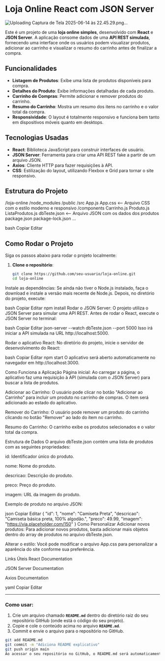 # Loja Online React com JSON Server


![Uploading Captura de Tela 2025-06-14 às 22.45.29.png…]()

Este é um projeto de uma **loja online simples**, desenvolvido com **React** e **JSON Server**. A aplicação consome dados de uma **API REST simulada**, fornecendo uma interface onde os usuários podem visualizar produtos, adicionar ao carrinho e visualizar o resumo do carrinho antes de finalizar a compra.

## Funcionalidades

- **Listagem de Produtos**: Exibe uma lista de produtos disponíveis para compra.
- **Detalhes do Produto**: Exibe informações detalhadas de cada produto.
- **Carrinho de Compras**: Permite adicionar e remover produtos do carrinho.
- **Resumo do Carrinho**: Mostra um resumo dos itens no carrinho e o valor total da compra.
- **Responsividade**: O layout é totalmente responsivo e funciona bem tanto em dispositivos móveis quanto em desktops.

## Tecnologias Usadas

- **React**: Biblioteca JavaScript para construir interfaces de usuário.
- **JSON Server**: Ferramenta para criar uma API REST fake a partir de um arquivo JSON.
- **Axios**: Cliente HTTP para fazer requisições à API.
- **CSS**: Estilização do layout, utilizando Flexbox e Grid para tornar o site responsivo.

## Estrutura do Projeto

/loja-online
/node_modules
/public
/src
App.js
App.css <-- Arquivo CSS com o estilo moderno e responsivo
/components
Carrinho.js
Produto.js
ListaProdutos.js
dbTeste.json <-- Arquivo JSON com os dados dos produtos
package.json
package-lock.json
...

bash
Copiar
Editar

## Como Rodar o Projeto

Siga os passos abaixo para rodar o projeto localmente:

1. **Clone o repositório**:
   ```bash
   git clone https://github.com/seu-usuario/loja-online.git
   cd loja-online
Instale as dependências:
Se ainda não tiver o Node.js instalado, faça o download e instale a versão mais recente de Node.js.
Depois, no diretório do projeto, execute:

bash
Copiar
Editar
npm install
Rodar o JSON Server:
O projeto utiliza o JSON Server para simular uma API REST. Antes de rodar o React, execute o JSON Server no terminal:

bash
Copiar
Editar
json-server --watch dbTeste.json --port 5000
Isso irá iniciar a API simulada na URL http://localhost:5000.

Rodar o aplicativo React:
No diretório do projeto, inicie o servidor de desenvolvimento do React:

bash
Copiar
Editar
npm start
O aplicativo será aberto automaticamente no navegador em http://localhost:3000.

Como Funciona a Aplicação
Página inicial: Ao carregar a página, o aplicativo faz uma requisição à API (simulada com o JSON Server) para buscar a lista de produtos.

Adicionar ao Carrinho: O usuário pode clicar no botão "Adicionar ao Carrinho" para incluir um produto no carrinho de compras. O item será adicionado ao estado do aplicativo.

Remover do Carrinho: O usuário pode remover um produto do carrinho clicando no botão "Remover" ao lado do item no carrinho.

Resumo do Carrinho: O carrinho exibe os produtos selecionados e o valor total da compra.

Estrutura de Dados
O arquivo dbTeste.json contém uma lista de produtos com as seguintes propriedades:

id: Identificador único do produto.

nome: Nome do produto.

descricao: Descrição do produto.

preco: Preço do produto.

imagem: URL da imagem do produto.

Exemplo de produto no arquivo JSON:

json
Copiar
Editar
{
  "id": 1,
  "nome": "Camiseta Preta",
  "descricao": "Camiseta básica preta, 100% algodão.",
  "preco": 49.99,
  "imagem": "https://via.placeholder.com/150"
}
Como Personalizar
Adicionar novos produtos: Para adicionar novos produtos, basta adicionar mais objetos dentro do array de produtos no arquivo dbTeste.json.

Alterar o estilo: Você pode modificar o arquivo App.css para personalizar a aparência do site conforme sua preferência.

Links Úteis
React Documentation

JSON Server Documentation

Axios Documentation

yaml
Copiar
Editar

---

### Como usar:

1. Crie um arquivo chamado **`README.md`** dentro do diretório raiz do seu repositório GitHub (onde está o código do seu projeto).
2. Copie e cole o conteúdo acima no arquivo **`README.md`**.
3. Commit e envie o arquivo para o repositório no GitHub.

```bash
git add README.md
git commit -m "Adiciona README explicativo"
git push origin main
Ao acessar o seu repositório no GitHub, o README.md será automaticamente renderizado com a formatação que inclui parágrafos, listas e blocos de código.
